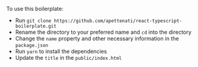 To use this boilerplate:

- Run `git clone https://github.com/apettenati/react-typescript-boilerplate.git`
- Rename the directory to your preferred name and `cd` into the directory
- Change the `name` property and other necessary information in the `package.json`
- Run `yarn` to install the dependencies
- Update the `title` in the `public/index.html`